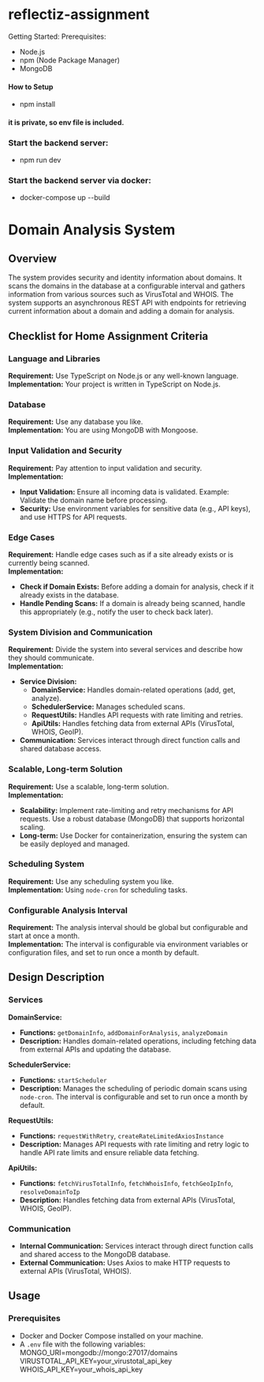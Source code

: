 # reflectiz-assignment

Getting Started:
Prerequisites: 
- Node.js
- npm (Node Package Manager)
- MongoDB
  
#### How to Setup

- npm install

#### it is private, so env file is included.
  
### Start the backend server:
- npm run dev

### Start the backend server via docker:
- docker-compose up --build


# Domain Analysis System

## Overview

The system provides security and identity information about domains. It scans the domains in the database at a configurable interval and gathers information from various sources such as VirusTotal and WHOIS. The system supports an asynchronous REST API with endpoints for retrieving current information about a domain and adding a domain for analysis.

## Checklist for Home Assignment Criteria

### Language and Libraries

**Requirement:** Use TypeScript on Node.js or any well-known language.  
**Implementation:** Your project is written in TypeScript on Node.js.

### Database

**Requirement:** Use any database you like.  
**Implementation:** You are using MongoDB with Mongoose.

### Input Validation and Security

**Requirement:** Pay attention to input validation and security.  
**Implementation:**
- **Input Validation:** Ensure all incoming data is validated. Example: Validate the domain name before processing.
- **Security:** Use environment variables for sensitive data (e.g., API keys), and use HTTPS for API requests.

### Edge Cases

**Requirement:** Handle edge cases such as if a site already exists or is currently being scanned.  
**Implementation:**
- **Check if Domain Exists:** Before adding a domain for analysis, check if it already exists in the database.
- **Handle Pending Scans:** If a domain is already being scanned, handle this appropriately (e.g., notify the user to check back later).

### System Division and Communication

**Requirement:** Divide the system into several services and describe how they should communicate.  
**Implementation:**
- **Service Division:**
  - **DomainService:** Handles domain-related operations (add, get, analyze).
  - **SchedulerService:** Manages scheduled scans.
  - **RequestUtils:** Handles API requests with rate limiting and retries.
  - **ApiUtils:** Handles fetching data from external APIs (VirusTotal, WHOIS, GeoIP).
- **Communication:** Services interact through direct function calls and shared database access.

### Scalable, Long-term Solution

**Requirement:** Use a scalable, long-term solution.  
**Implementation:**
- **Scalability:** Implement rate-limiting and retry mechanisms for API requests. Use a robust database (MongoDB) that supports horizontal scaling.
- **Long-term:** Use Docker for containerization, ensuring the system can be easily deployed and managed.

### Scheduling System

**Requirement:** Use any scheduling system you like.  
**Implementation:** Using `node-cron` for scheduling tasks.

### Configurable Analysis Interval

**Requirement:** The analysis interval should be global but configurable and start at once a month.  
**Implementation:** The interval is configurable via environment variables or configuration files, and set to run once a month by default.

## Design Description

### Services

**DomainService:**
- **Functions:** `getDomainInfo`, `addDomainForAnalysis`, `analyzeDomain`
- **Description:** Handles domain-related operations, including fetching data from external APIs and updating the database.

**SchedulerService:**
- **Functions:** `startScheduler`
- **Description:** Manages the scheduling of periodic domain scans using `node-cron`. The interval is configurable and set to run once a month by default.

**RequestUtils:**
- **Functions:** `requestWithRetry`, `createRateLimitedAxiosInstance`
- **Description:** Manages API requests with rate limiting and retry logic to handle API rate limits and ensure reliable data fetching.

**ApiUtils:**
- **Functions:** `fetchVirusTotalInfo`, `fetchWhoisInfo`, `fetchGeoIpInfo`, `resolveDomainToIp`
- **Description:** Handles fetching data from external APIs (VirusTotal, WHOIS, GeoIP).

### Communication

- **Internal Communication:** Services interact through direct function calls and shared access to the MongoDB database.
- **External Communication:** Uses Axios to make HTTP requests to external APIs (VirusTotal, WHOIS).

## Usage

### Prerequisites

- Docker and Docker Compose installed on your machine.
- A `.env` file with the following variables:
  MONGO_URI=mongodb://mongo:27017/domains
  VIRUSTOTAL_API_KEY=your_virustotal_api_key
  WHOIS_API_KEY=your_whois_api_key
